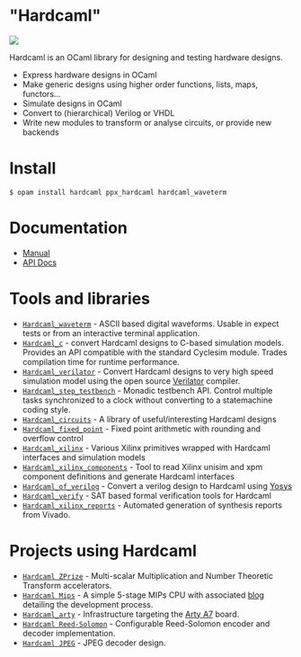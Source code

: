 "Hardcaml"
==========

![](docs/hardcaml.png)

Hardcaml is an OCaml library for designing and testing hardware designs.

* Express hardware designs in OCaml
* Make generic designs using higher order functions, lists, maps, functors...
* Simulate designs in OCaml
* Convert to (hierarchical) Verilog or VHDL
* Write new modules to transform or analyse circuits, or provide new backends

# Install

```
$ opam install hardcaml ppx_hardcaml hardcaml_waveterm
```

# Documentation

* [Manual](https://github.com/janestreet/hardcaml/blob/master/docs/index.md)
* [API Docs](https://ocaml.org/p/hardcaml/latest/doc/Hardcaml/index.html)

# Tools and libraries

* [`Hardcaml_waveterm`](https://github.com/janestreet/hardcaml_waveterm) -
  ASCII based digital waveforms. Usable in expect tests or from an
  interactive terminal application.
* [`Hardcaml_c`](https://github.com/janestreet/hardcaml_c) - convert
  Hardcaml designs to C-based simulation models. Provides an API
  compatible with the standard Cyclesim module. Trades compilation
  time for runtime performance.
* [`Hardcaml_verilator`](https://github.com/janestreet/hardcaml_verilator) -
  Convert Hardcaml designs to very high speed simulation model using
  the open source [Verilator](https://www.veripool.org/verilator/) compiler.
* [`Hardcaml_step_testbench`](https://github.com/janestreet/hardcaml_step_testbench) -
  Monadic testbench API. Control multiple tasks synchronized to a
  clock without converting to a statemachine coding style.
* [`Hardcaml_circuits`](https://github.com/janestreet/hardcaml_circuits) -
  A library of useful/interesting Hardcaml designs
* [`Hardcaml_fixed_point`](https://github.com/janestreet/hardcaml_fixed_point) -
  Fixed point arithmetic with rounding and overflow control
* [`Hardcaml_xilinx`](https://github.com/janestreet/hardcaml_xilinx) -
   Various Xilinx primitives wrapped with Hardcaml interfaces and
   simulation models
* [`Hardcaml_xilinx_components`](https://github.com/janestreet/hardcaml_xilinx_components) -
  Tool to read Xilinx unisim and xpm component definitions and
  generate Hardcaml interfaces
* [`Hardcaml_of_verilog`](https://github.com/janestreet/hardcaml_of_verilog) -
  Convert a verilog design to Hardcaml using [Yosys](https://yosyshq.net/yosys/)
* [`Hardcaml_verify`](https://github.com/janestreet/hardcaml_verify) -
  SAT based formal verification tools for Hardcaml
* [`Hardcaml_xilinx_reports`](https://github.com/janestreet/hardcaml_xilinx_reports) -
  Automated generation of synthesis reports from Vivado.

# Projects using Hardcaml

* [`Hardcaml ZPrize`](https://zprize.hardcaml.com) -
  Multi-scalar Multiplication and Number Theoretic Transform accelerators.
* [`Hardcaml Mips`](https://github.com/askvortsov1/hardcaml-mips) - A
  simple 5-stage MIPs CPU with associated
  [blog](https://ceramichacker.com/blog/1-1x-hardcaml-mips-intro-what-and-why)
  detailing the development process.
* [`Hardcaml_arty`](https://github.com/fyquah/hardcaml_arty) -
  Infrastructure targeting the [Arty
  A7](https://digilent.com/reference/programmable-logic/arty-a7/start)
  board.
* [`Hardcaml Reed-Solomon`](https://github.com/hardcamls/reedsolomon) -
  Configurable Reed-Solomon encoder and decoder implementation.
* [`Hardcaml JPEG`](https://github.com/hardcamls/video-coding/tree/main/jpeg) -
  JPEG decoder design.
